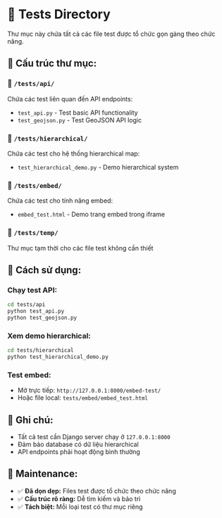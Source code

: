 # 🧪 Tests Directory

Thư mục này chứa tất cả các file test được tổ chức gọn gàng theo chức năng.

## 📁 Cấu trúc thư mục:

### **📂 `/tests/api/`**
Chứa các test liên quan đến API endpoints:
- `test_api.py` - Test basic API functionality
- `test_geojson.py` - Test GeoJSON API logic

### **📂 `/tests/hierarchical/`** 
Chứa các test cho hệ thống hierarchical map:
- `test_hierarchical_demo.py` - Demo hierarchical system

### **📂 `/tests/embed/`**
Chứa các test cho tính năng embed:
- `embed_test.html` - Demo trang embed trong iframe

### **📂 `/tests/temp/`**
Thư mục tạm thời cho các file test không cần thiết

## 🚀 Cách sử dụng:

### **Chạy test API:**
```bash
cd tests/api
python test_api.py
python test_geojson.py
```

### **Xem demo hierarchical:**
```bash
cd tests/hierarchical  
python test_hierarchical_demo.py
```

### **Test embed:**
- Mở trực tiếp: `http://127.0.0.1:8000/embed-test/`
- Hoặc file local: `tests/embed/embed_test.html`

## 📝 Ghi chú:

- Tất cả test cần Django server chạy ở `127.0.0.1:8000`
- Đảm bảo database có dữ liệu hierarchical
- API endpoints phải hoạt động bình thường

## 🔧 Maintenance:

- ✅ **Đã dọn dẹp:** Files test được tổ chức theo chức năng
- ✅ **Cấu trúc rõ ràng:** Dễ tìm kiếm và bảo trì
- ✅ **Tách biệt:** Mỗi loại test có thư mục riêng